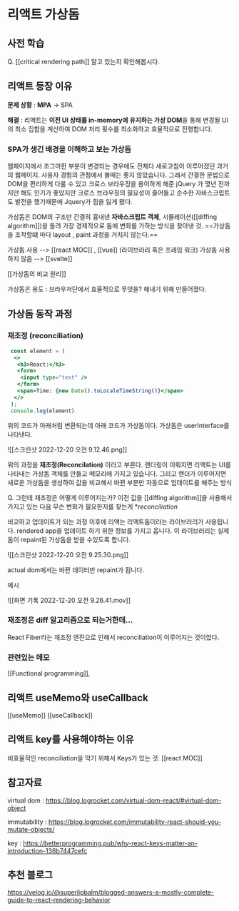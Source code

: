 ---
---


# 리액트 가상돔

## 사전 학습
Q. [[critical rendering path]] 알고 있는지 확인해봅시다. 


## 리액트 등장 이유
**문제 상황** :  **MPA** -> SPA 

**해결** : 리액트는 **이전 UI 상태를 in-memory에 유지하는 가상 DOM**을 통해 변경될 UI의 최소 집합을 계산하여 DOM 처리 횟수를 최소화하고 효율적으로 진행합니다.


### SPA가 생긴 배경을 이해하고 보는 가상돔
웹페이지에서 조그마한 부분이 변경되는 경우에도 전체다 새로고침이 이루어졌던 과거의 웹페이지.  사용자 경험의 관점에서 볼때는 좋지 않았습니다.  그래서  간결한 문법으로 DOM을 편리하게 다룰 수 있고 크로스 브라우징을 용이하게 해준 jQuery 가 몇년 전까지만 해도 인기가 좋았지만 크로스 브라우징의 필요성이 줄어들고 순수한 자바스크립트도 발전을 했기때문에 Jquery가 힘을 잃게 됐다. 


가상돔은 DOM의 구조만 간결히 흉내낸 **자바스크립트 객체**, 시뮬레이션([[diffing algorithm]])을 돌려 가장 경제적으로 돔에 변화를 가하는 방식을 찾아낸 것.  ==가상돔을 조작할떄 마다 layout , paint 과정을 거치지 않는다.== 

가상돔 사용 --> [[react MOC]] , [[vue]] (라이브러리 혹은 프레임 워크)
가상돔 사용하지 않음 --> [[svelte]] 

[[가상돔의 비교 원리]]

가상돔은 용도 : 브라우저단에서 효율적으로 무엇을? 해내기 위해 만들어졌다.

## 가상돔 동작 과정 
###  재조정 (reconciliation)

```jsx
 const element = (
  <>
   <h3>React:</h3>
   <form>
    <input type="text" />
   </form>
   <span>Time: {new Date().toLocaleTimeString()}</span>
  </>
 );
 console.log(element)
```

위의 코드가 아래처럼 변환되는데 아래 코드가 가상돔이다. 가상돔은 userInterface를 나타낸다. 

![[스크린샷 2022-12-20 오전 9.12.46.png]]


위의 과정을 **재조정(Reconcilation)** 이라고 부른다.
랜더링이 이뤄지면 리액트는 UI를 나타내는 가상돔 객체를 만들고 메모리에 가지고 있습니다.
그리고 랜더가 이루어지면 새로운 가상돔을 생성하여 값을 비교해서 바뀐 부분만 자동으로 업데이트를 해주는 방식

Q. 그런데 재조정은 어떻게 이루어지는가?  이전 값을 [[diffing algorithm]]을 사용해서 가지고 있는 다음 무슨 변화가 필요한지를 찾는게 **reconciliation*

비교하고 업데이트가 되는 과정 이후에 리액는 리액트돔이라는 라이브러리가 사용됩니다. rendered app을 업데이트 하기 위한 정보를 가지고 옵니다. 이 라이브러리는 실제 돔이 repaint된 가상돔을 받을 수있도록 합니다. 


![[스크린샷 2022-12-20 오전 9.25.30.png]]


actual dom에서는 바뀐 데이터만 repaint가 됩니다. 

예시

![[화면 기록 2022-12-20 오전 9.26.41.mov]]

### 재조정은 diff 알고리즘으로 되는거한데...
React Fiber라는 재조정 엔진으로 인해서 reconciliation이 이루어지는 것이었다. 








### 관련있는 메모
[[Functional programming]],

## 리액트 useMemo와 useCallback
[[useMemo]]
[[useCallback]]
## 리액트 key를 사용해야하는 이유
비효율적인 reconciliation을 막기 위해서 Keys가 있는 것. 
[[react MOC]]
## 참고자료


virtual dom : https://blog.logrocket.com/virtual-dom-react/#virtual-dom-object

immutability : https://blog.logrocket.com/immutability-react-should-you-mutate-objects/

key : https://betterprogramming.pub/why-react-keys-matter-an-introduction-136b7447cefc

## 추천 블로그
https://velog.io/@superlipbalm/blogged-answers-a-mostly-complete-guide-to-react-rendering-behavior